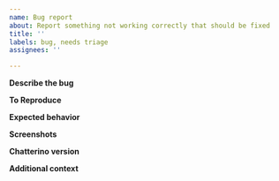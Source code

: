 ```yaml
---
name: Bug report
about: Report something not working correctly that should be fixed
title: ''
labels: bug, needs triage
assignees: ''

---
```


**Describe the bug**
<!-- A clear and concise description of what the bug is. -->

**To Reproduce**
<!-- Steps to reproduce the behavior -->

**Expected behavior**
<!-- A clear and concise description of what you expected to happen. -->

**Screenshots**
<!-- If applicable, add screenshots to help explain your problem. Use the integrated uploader of the issue form to upload images, or copy an image to the clipboard and paste it in the input box -->

**Chatterino version**
<!-- Please enter the version info from the program's title bar, e.g. `2.0.4 (15.08.2019 c1afbd5-1)` -->

**Additional context**
<!-- Add any other context about the problem here. -->
